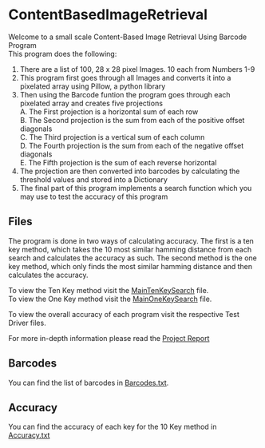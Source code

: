 # ContentBasedImageRetrieval
Welcome to a small scale Content-Based Image Retrieval Using Barcode Program <br />
This program does the following:
1. There are a list of 100, 28 x 28 pixel Images. 10 each from Numbers 1-9
2. This program first goes through all Images and converts it into a pixelated array using Pillow, a python library
3. Then using the Barcode funtion the program goes through each pixelated array and creates five projections <br />
  A. The First projection is a horizontal sum of each row <br />
  B. The Second projection is the sum from each of the positive offset diagonals <br />
  C. The Third projection is a vertical sum of each column <br />
  D. The Fourth projection is the sum from each of the negative offset diagonals <br />
  E. The Fifth projection is the sum of each reverse horizontal <br />
4. The projection are then converted into barcodes by calculating the threshold values and stored into a Dictionary
5. The final part of this program implements a search function which you may use to test the accuracy of this program

## Files

The program is done in two ways of calculating accuracy. The first is a ten key method, which takes the 10 most similar hamming distance from each search and calculates the accuracy as such.
The second method is the one key method, which only finds the most similar hamming distance and then calculates the accuracy.

To view the Ten Key method visit the [MainTenKeySearch](https://github.com/huzaifazia17/ContentBasedImageRetrieval/blob/main/MainTenKeySearch.py) file. <br />
To view the One Key method visit the [MainOneKeySearch](https://github.com/huzaifazia17/ContentBasedImageRetrieval/blob/main/MainOneKeySearch.py) file.

To view the overall accuracy of each program visit the respective Test Driver files. 

For more in-depth information please read the [Project Report](https://github.com/huzaifazia17/ContentBasedImageRetrieval/blob/main/CBIR-Report.pdf)

## Barcodes

You can find the list of barcodes in [Barcodes.txt](https://github.com/huzaifazia17/ContentBasedImageRetrieval/blob/main/Barcodes.txt). <br />

## Accuracy

You can find the accuracy of each key for the 10 Key method in [Accuracy.txt](https://github.com/huzaifazia17/ContentBasedImageRetrieval/blob/main/accuracy.txt)
